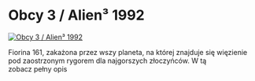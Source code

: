 Obcy 3 / Alien³ 1992 
=============
[![Obcy 3 / Alien³ 1992 ](http://vidos.pl/images/player.gif)](http://vidos.pl/obcy-3-alien-1992)

 Fiorina 161, zakażona przez wszy planeta, na której znajduje się więzienie pod zaostrzonym rygorem dla najgorszych złoczyńców. W tą zobacz pełny opis
